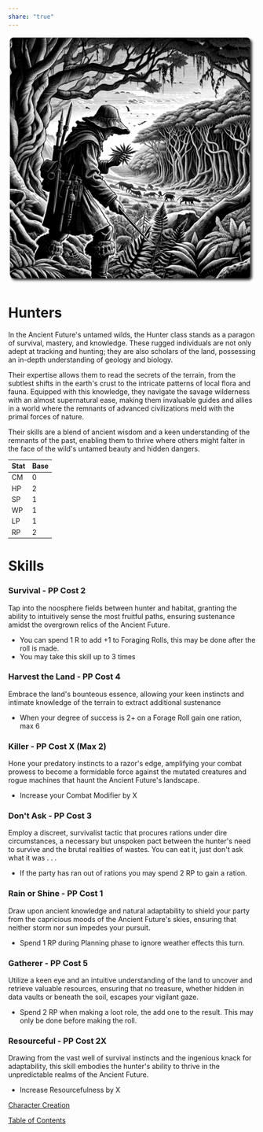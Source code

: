 ```yaml
---
share: "true"
---
```


![hunter](./hunter.png)    
    
# Hunters    
    
In the Ancient Future's untamed wilds, the Hunter class stands as a paragon of survival, mastery, and knowledge. These rugged individuals are not only adept at tracking and hunting; they are also scholars of the land, possessing an in-depth understanding of geology and biology.     
    
Their expertise allows them to read the secrets of the terrain, from the subtlest shifts in the earth's crust to the intricate patterns of local flora and fauna. Equipped with this knowledge, they navigate the savage wilderness with an almost supernatural ease, making them invaluable guides and allies in a world where the remnants of advanced civilizations meld with the primal forces of nature.     
    
Their skills are a blend of ancient wisdom and a keen understanding of the remnants of the past, enabling them to thrive where others might falter in the face of the wild's untamed beauty and hidden dangers.    
    
    
| Stat | Base |    
| ---- | ---- |    
| CM | 0 |    
| HP | 2 |    
| SP | 1 |    
| WP | 1 |    
| LP | 1 |    
| RP | 2 |    
    
# Skills    
    
### Survival - PP Cost 2    
    
Tap into the noosphere fields between hunter and habitat, granting the ability to intuitively sense the most fruitful paths, ensuring sustenance amidst the overgrown relics of the Ancient Future.    
    
- You can spend 1 R to add +1 to Foraging Rolls, this may be done after the roll is made.    
- You may take this skill up to 3 times    
    
### Harvest the Land - PP Cost 4    
    
Embrace the land's bounteous essence, allowing your keen instincts and intimate knowledge of the terrain to extract additional sustenance    
    
- When your degree of success is 2+  on a Forage Roll gain one ration, max 6    
    
### Killer - PP Cost X (Max 2)    
    
Hone your predatory instincts to a razor's edge, amplifying your combat prowess to become a formidable force against the mutated creatures and rogue machines that haunt the Ancient Future's landscape.    
    
- Increase your Combat Modifier by X    
    
### Don't Ask - PP Cost 3    
    
Employ a discreet, survivalist tactic that procures rations under dire circumstances, a necessary but unspoken pact between the hunter's need to survive and the brutal realities of wastes. You can eat it, just don't ask what it was . . .    
    
- If the party has ran out of rations you may spend 2 RP to gain a ration.    
    
### Rain or Shine  - PP Cost 1    
    
Draw upon ancient knowledge and natural adaptability to shield your party from the capricious moods of the Ancient Future's skies, ensuring that neither storm nor sun impedes your pursuit.    
    
- Spend 1 RP during Planning phase to ignore weather effects this turn.    
    
### Gatherer - PP Cost 5    
    
Utilize a keen eye and an intuitive understanding of the land to uncover and retrieve valuable resources, ensuring that no treasure, whether hidden in data vaults or beneath the soil, escapes your vigilant gaze.    
    
- Spend 2 RP when making a loot role, the add one to the result. This may only be done before making the roll.    
    
### Resourceful - PP Cost 2X    
    
Drawing from the vast well of survival instincts and the ingenious knack for adaptability, this skill embodies the hunter's ability to thrive in the unpredictable realms of the Ancient Future.    
    
- Increase Resourcefulness by X    
    
    
[Character Creation](./Character-Creation.md)    
    
[Table of Contents](./Table-of-Contents.md)    

